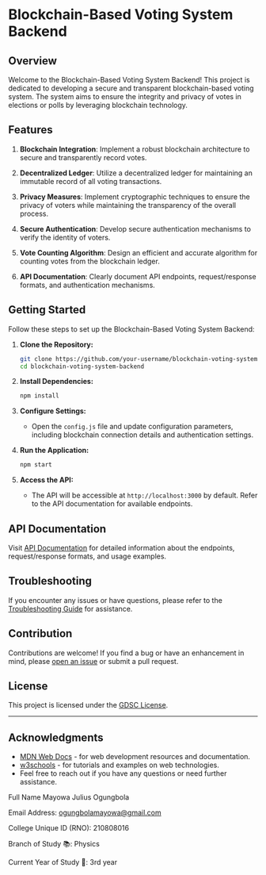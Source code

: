 # Blockchain-Based Voting System Backend

## Overview

Welcome to the Blockchain-Based Voting System Backend! This project is dedicated to developing a secure and transparent blockchain-based voting system. The system aims to ensure the integrity and privacy of votes in elections or polls by leveraging blockchain technology.

## Features

1. **Blockchain Integration**: Implement a robust blockchain architecture to secure and transparently record votes.

2. **Decentralized Ledger**: Utilize a decentralized ledger for maintaining an immutable record of all voting transactions.

3. **Privacy Measures**: Implement cryptographic techniques to ensure the privacy of voters while maintaining the transparency of the overall process.

4. **Secure Authentication**: Develop secure authentication mechanisms to verify the identity of voters.

5. **Vote Counting Algorithm**: Design an efficient and accurate algorithm for counting votes from the blockchain ledger.

6. **API Documentation**: Clearly document API endpoints, request/response formats, and authentication mechanisms.

## Getting Started

Follow these steps to set up the Blockchain-Based Voting System Backend:

1. **Clone the Repository:**
    ```bash
    git clone https://github.com/your-username/blockchain-voting-system-backend.git
    cd blockchain-voting-system-backend
    ```

2. **Install Dependencies:**
    ```bash
    npm install
    ```

3. **Configure Settings:**
    - Open the `config.js` file and update configuration parameters, including blockchain connection details and authentication settings.

4. **Run the Application:**
    ```bash
    npm start
    ```

5. **Access the API:**
    - The API will be accessible at `http://localhost:3000` by default. Refer to the API documentation for available endpoints.

## API Documentation

Visit [API Documentation](docs/api.md) for detailed information about the endpoints, request/response formats, and usage examples.

## Troubleshooting

If you encounter any issues or have questions, please refer to the [Troubleshooting Guide](docs/troubleshooting.md) for assistance.

## Contribution

Contributions are welcome! If you find a bug or have an enhancement in mind, please [open an issue](https://github.com/your-username/blockchain-voting-system-backend/issues) or submit a pull request.

## License

This project is licensed under the [GDSC License](LICENSE).

---
## Acknowledgments

- [MDN Web Docs](https://developer.mozilla.org/en-US/) - for web development resources and documentation.
- [w3schools](www.w3schools.com) - for tutorials and examples on web technologies.
- Feel free to reach out if you have any questions or need further assistance.



Full Name Mayowa Julius Ogungbola

Email Address: ogungbolamayowa@gmail.com

College Unique ID (RNO): 210808016

Branch of Study 📚: Physics

Current Year of Study 📆: 3rd year

